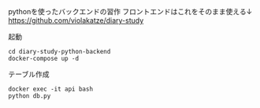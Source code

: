 pythonを使ったバックエンドの習作
フロントエンドはこれをそのまま使える↓
https://github.com/violakatze/diary-study

起動
```
cd diary-study-python-backend
docker-compose up -d
```

テーブル作成
```
docker exec -it api bash
python db.py
```
